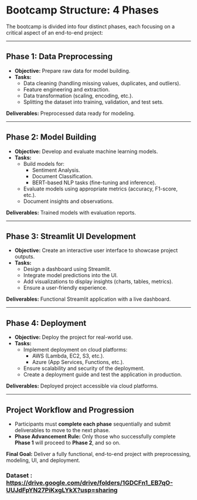 # Bootcamp Structure: 4 Phases

The bootcamp is divided into four distinct phases, each focusing on a critical aspect of an end-to-end project:

---

## **Phase 1: Data Preprocessing**
- **Objective:** Prepare raw data for model building.  
- **Tasks:**  
  - Data cleaning (handling missing values, duplicates, and outliers).  
  - Feature engineering and extraction.  
  - Data transformation (scaling, encoding, etc.).  
  - Splitting the dataset into training, validation, and test sets.  

**Deliverables:** Preprocessed data ready for modeling.

---

## **Phase 2: Model Building**
- **Objective:** Develop and evaluate machine learning models.  
- **Tasks:**  
  - Build models for:  
    - Sentiment Analysis.  
    - Document Classification.  
    - BERT-based NLP tasks (fine-tuning and inference).  
  - Evaluate models using appropriate metrics (accuracy, F1-score, etc.).  
  - Document insights and observations.  

**Deliverables:** Trained models with evaluation reports.

---

## **Phase 3: Streamlit UI Development**
- **Objective:** Create an interactive user interface to showcase project outputs.  
- **Tasks:**  
  - Design a dashboard using Streamlit.  
  - Integrate model predictions into the UI.  
  - Add visualizations to display insights (charts, tables, metrics).  
  - Ensure a user-friendly experience.  

**Deliverables:** Functional Streamlit application with a live dashboard.

---

## **Phase 4: Deployment**
- **Objective:** Deploy the project for real-world use.  
- **Tasks:**  
  - Implement deployment on cloud platforms:  
    - AWS (Lambda, EC2, S3, etc.).  
    - Azure (App Services, Functions, etc.).  
  - Ensure scalability and security of the deployment.  
  - Create a deployment guide and test the application in production.  

**Deliverables:** Deployed project accessible via cloud platforms.

---

## **Project Workflow and Progression**
- Participants must **complete each phase** sequentially and submit deliverables to move to the next phase.  
- **Phase Advancement Rule:** Only those who successfully complete **Phase 1** will proceed to **Phase 2**, and so on.

**Final Goal:** Deliver a fully functional, end-to-end project with preprocessing, modeling, UI, and deployment.


### Dataset : https://drive.google.com/drive/folders/1GDCFn1_EB7qO-UUJdFpYN27PiKxgLYkX?usp=sharing
